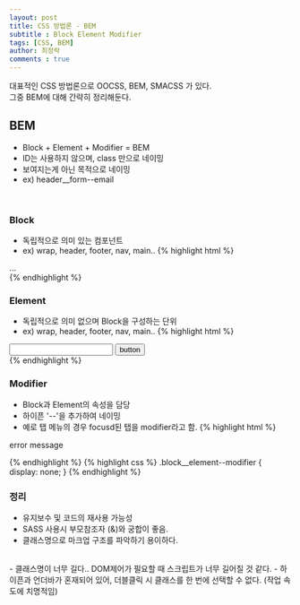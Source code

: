 ```yaml
---
layout: post
title: CSS 방법론 - BEM
subtitle : Block Element Modifier
tags: [CSS, BEM]
author: 최정락
comments : true
---
```


대표적인 CSS 방법론으로 OOCSS, BEM, SMACSS 가 있다.  
그중 BEM에 대해 간략히 정리해둔다.
<br>

## BEM
- Block + Element + Modifier = BEM  
- ID는 사용하지 않으며, class 만으로 네이밍  
- 보여지는게 아닌 목적으로 네이밍  
- ex) header__form--email

<br>

### Block
- 독립적으로 의미 있는 컴포넌트  
- ex) wrap, header, footer, nav, main..
{% highlight html %}
<div class="block">...</div>
{% endhighlight %}

<br>

### Element
- 독립적으로 의미 없으며 Block을 구성하는 단위  
- ex) wrap, header, footer, nav, main..
{% highlight html %}
<div class="block">
    <input class="element" type="text">
    <button class="element">button</button>
</div>
{% endhighlight %}

<br>

### Modifier
- Block과 Element의 속성을 담당  
- 하이픈 '--'을 추가하여 네이밍  
- 예로 탭 메뉴의 경우 focusd된 탭을 modifier라고 함.
{% highlight html %}
<div class="block">
    <p class="block__element--error">error message</p>
</div>
{% endhighlight %}
{% highlight css %}
.block__element--modifier {
	display: none;
}
{% endhighlight %}

<br>

### 정리
- 유지보수 및 코드의 재사용 가능성
- SASS 사용시 부모참조자 (&)와 궁합이 좋음.  
- 클래스명으로 마크업 구조를 파악하기 용이하다.  
<br>
- 클래스명이 너무 길다.. DOM제어가 필요할 때 스크립트가 너무 길어질 것 같다.
- 하이픈과 언더바가 혼재되어 있어, 더블클릭 시 클래스를 한 번에 선택할 수 없다. (작업 속도에 치명적임)